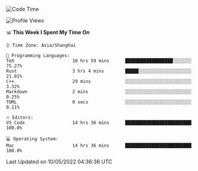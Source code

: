 <!--START_SECTION:waka-->
![Code Time](http://img.shields.io/badge/Code%20Time-1%2C295%20hrs%2056%20mins-blue)

![Profile Views](http://img.shields.io/badge/Profile%20Views-7-blue)

📊 **This Week I Spent My Time On** 

```text
⌚︎ Time Zone: Asia/Shanghai

💬 Programming Languages: 
TeX                      10 hrs 59 mins      ██████████████████░░░░░░░   75.27% 
Rust                     3 hrs 4 mins        █████░░░░░░░░░░░░░░░░░░░░   21.01% 
C++                      29 mins             ░░░░░░░░░░░░░░░░░░░░░░░░░   3.32% 
Markdown                 2 mins              ░░░░░░░░░░░░░░░░░░░░░░░░░   0.25% 
TOML                     0 secs              ░░░░░░░░░░░░░░░░░░░░░░░░░   0.11%

🔥 Editors: 
VS Code                  14 hrs 36 mins      █████████████████████████   100.0%

💻 Operating System: 
Mac                      14 hrs 36 mins      █████████████████████████   100.0%

```


 Last Updated on 10/05/2022 04:36:36 UTC
<!--END_SECTION:waka-->
